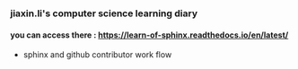 ### jiaxin.li's computer science learning diary

#### you can access there : https://learn-of-sphinx.readthedocs.io/en/latest/

- sphinx and github contributor work flow
